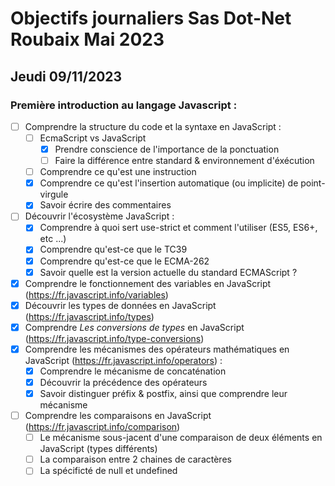 # Objectifs journaliers Sas Dot-Net Roubaix Mai 2023

## Jeudi 09/11/2023

### Première introduction au langage Javascript :

- [ ] Comprendre la structure du code et la syntaxe en JavaScript :
  - [ ] EcmaScript vs JavaScript
    - [x] Prendre conscience de l'importance de la ponctuation
    - [ ] Faire la différence entre standard & environnement d'éxécution
  - [ ] Comprendre ce qu'est une instruction
  - [x] Comprendre ce qu'est l'insertion automatique (ou implicite) de point-virgule
  - [x] Savoir écrire des commentaires
- [ ] Découvrir l'écosystème JavaScript :
  - [x] Comprendre à quoi sert use-strict et comment l'utiliser (ES5, ES6+, etc ...)
  - [x] Comprendre qu'est-ce que le TC39 <!-- groupe qui régit les régles du js modernes-->
  - [x] Comprendre qu'est-ce que le ECMA-262 <!-- document formel du js moderne-->
  - [x] Savoir quelle est la version actuelle du standard ECMAScript ? <!-- Edition 14 June 2023 -->
- [x] Comprendre le fonctionnement des variables en JavaScript (https://fr.javascript.info/variables)
- [x] Découvrir les types de données en JavaScript (https://fr.javascript.info/types)
- [x] Comprendre _Les conversions de types_ en JavaScript (https://fr.javascript.info/type-conversions) <!--number,string,boolean-->
- [x] Comprendre les mécanismes des opérateurs mathématiques en JavaScript (https://fr.javascript.info/operators) :
  - [x] Comprendre le mécanisme de concaténation
  - [x] Découvrir la précédence des opérateurs
  - [x] Savoir distinguer préfix & postfix, ainsi que comprendre leur mécanisme
- [ ] Comprendre les comparaisons en JavaScript (https://fr.javascript.info/comparison)
  - [ ] Le mécanisme sous-jacent d'une comparaison de deux éléments en JavaScript (types différents)
  - [ ] La comparaison entre 2 chaines de caractères
  - [ ] La spécificté de null et undefined
